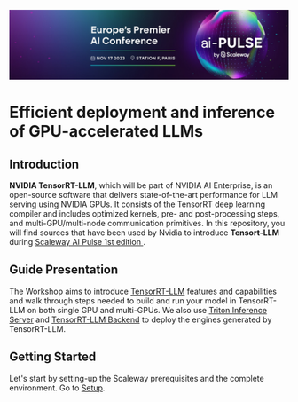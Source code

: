 ![ai pulse banner](./docs/images/common/ai-pulse-banner.jpeg)

# Efficient deployment and inference of GPU-accelerated LLMs
## Introduction
**NVIDIA TensorRT-LLM**, which will be part of NVIDIA AI Enterprise, is an open-source software that delivers state-of-the-art performance for LLM serving using NVIDIA GPUs. It consists of the TensorRT deep learning compiler and includes optimized kernels, pre- and post-processing steps, and multi-GPU/multi-node communication primitives.​ In this repository, you will find sources that have been used by Nvidia to introduce **Tensort-LLM** during [Scaleway AI Pulse 1st edition ](https://www.ai-pulse.eu/). 

## Guide Presentation
The Workshop aims to introduce [TensorRT-LLM](https://github.com/NVIDIA/TensorRT-LLM)  features and capabilities and walk through steps needed to build and run your model in TensorRT-LLM on both single GPU and multi-GPUs.
We also use [Triton Inference Server](https://developer.nvidia.com/triton-inference-server) and [TensorRT-LLM Backend](https://github.com/triton-inference-server/tensorrtllm_backend) to deploy the engines generated by TensorRT-LLM.

## Getting Started
Let's start by setting-up the Scaleway prerequisites and the complete environment.
Go to [Setup](./docs/01-setup.md).
